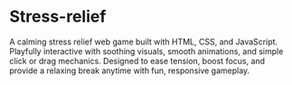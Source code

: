 # Stress-relief
A calming stress relief web game built with HTML, CSS, and JavaScript. Playfully interactive with soothing visuals, smooth animations, and simple click or drag mechanics. Designed to ease tension, boost focus, and provide a relaxing break anytime with fun, responsive gameplay.
